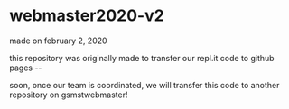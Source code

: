 # webmaster2020-v2
made on february 2, 2020

this repository was originally made to transfer our repl.it code to github pages --




soon, once our team is coordinated, we will transfer this code to another repository on gsmstwebmaster!
